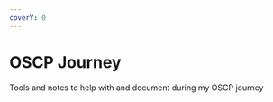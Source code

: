 ```yaml
---
coverY: 0
---
```


# OSCP Journey

Tools and notes to help with and document during my OSCP journey

